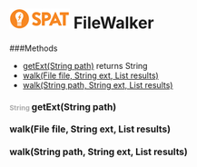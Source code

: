 ![SPAT](spat.jpg) FileWalker
=====



###Methods
- [getExt(String path)](#428668690)  returns String
- [walk(File file, String ext, List results)](#1342175930) 
- [walk(String path, String ext, List results)](#-1236208314) 


#### <span style="font-size:12px;color:#AAAAAA">String</span> <a style="font-size:16px;" name="428668690">getExt</a><span style="font-size:16px;">(String path)</span>

#### <a style="font-size:16px;" name="1342175930">walk</a><span style="font-size:16px;">(File file, String ext, List results)</span>

#### <a style="font-size:16px;" name="-1236208314">walk</a><span style="font-size:16px;">(String path, String ext, List results)</span>

